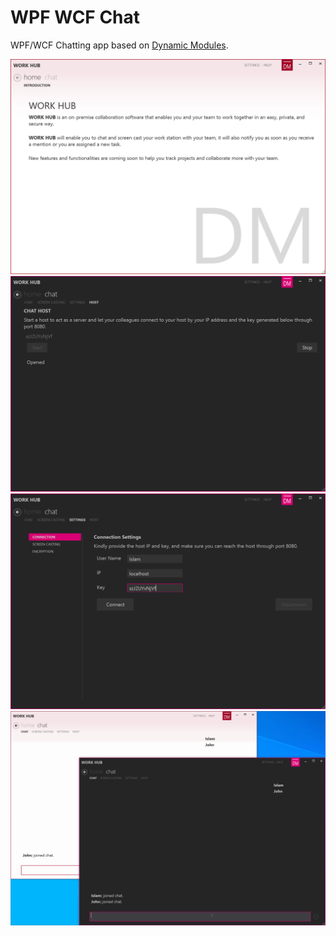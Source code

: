 # WPF WCF Chat
WPF/WCF Chatting app based on [Dynamic Modules](https://github.com/hinojosachapel/DynamicModules).

![WPF WCF Chat Intro ](./WPFWCFChat1.PNG)
![WPF WCF Chat Host](./WPFWCFChat2.PNG)
![WPF WCF Chat Connect](./WPFWCFChat3.PNG)
![WPF WCF Chat](./WPFWCFChat4.gif)
